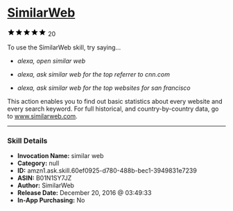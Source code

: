 # [SimilarWeb](http://alexa.amazon.com/#skills/amzn1.ask.skill.60ef0925-d780-488b-bec1-3949831e7239)
![5 stars](../../images/ic_star_black_18dp_1x.png)![5 stars](../../images/ic_star_black_18dp_1x.png)![5 stars](../../images/ic_star_black_18dp_1x.png)![5 stars](../../images/ic_star_black_18dp_1x.png)![5 stars](../../images/ic_star_black_18dp_1x.png) 20

To use the SimilarWeb skill, try saying...

* *alexa, open similar web*

* *alexa, ask similar web for the top referrer to cnn.com*

* *alexa, ask similar web for the top websites for san francisco*

This action enables you to find out basic statistics about every website and every search keyword. For full historical, and country-by-country data, go to www.similarweb.com.

***

### Skill Details

* **Invocation Name:** similar web
* **Category:** null
* **ID:** amzn1.ask.skill.60ef0925-d780-488b-bec1-3949831e7239
* **ASIN:** B01N1SY7JZ
* **Author:** SimilarWeb
* **Release Date:** December 20, 2016 @ 03:49:33
* **In-App Purchasing:** No
